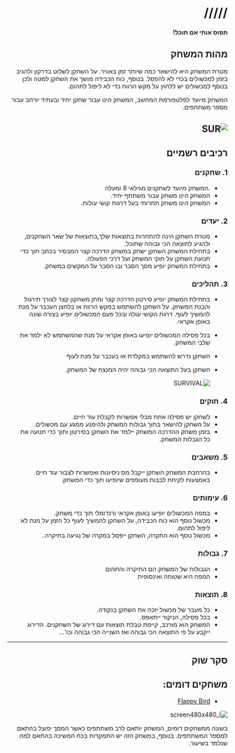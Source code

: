 <div dir='rtl' lang='he'>

# /////
**תפוס אותי אם תוכל!**

## מהות המשחק
מטרת המשחק היא להישאר כמה שיותר זמן באוויר. על השחקן לשלוט בדרקון ולהגיב בזמן למכשולים בכדי לא להפסל. בנוסף, כוח הכבידה מושך את השחקן למטה ולכן בנוסף למכשולים יש ללחוץ על מקש הרווח כדי לא ליפול לתהום.

המשחק מיועד לפלטפורמת המחשב, המשחק הינו עבור שחקן יחיד ובעתיד יורחב עבור מספר משתתפים. 

![SUR](https://user-images.githubusercontent.com/20986238/138428878-16478bdd-3b1e-4e87-97a8-cb3000f38fbc.jpg)
---


## רכיבים רשמיים

### 1. שחקנים

* .המשחק מיועד לשחקנים מגילאי 8 ומעלה 
* המשחק הינו משחק עבור משתתף יחיד.
* המשחק הינו משחק תחרותי בעל דרגות קושי עולות.

### 2. יעדים

* מטרת השחקן הינה להתחרות בתוצאות שלך,בתוצאות של שאר השחקנים, ולהגיע לתוצאה הכי גבוהה שתוכל.
* בתחילת המשחק השחקן ישחק במשחק הדרכה קצר המבסיר בכתב תוך כדי תנועת השחקן על חוקי המשחק ועל דרכי הפעולה.
* בתחילת המשחק יופיע מסך הסבר ובו הסבר על המקשים במשחק.

### 3. תהליכים

* בתחילת המשחק יופיע סירטון הדרכה קצר ומתן משחקון קצר לצורך תירגול והבנת המשחק. על השחקן להשתמש במקש הרווח או בלחצן העכבר על מנת להמשיך לעוף. דרגת הקושי עולה ובכל פעם המכשולים יופיע בצורה שונה באופן אקראי. 

* בכל פסילה המכשולים יופיעו באופן אקראי על מנת שהמשתמש לא ילמד את שלבי המשחק.
  
*  השחקן נדרש להשתמש במקלדת או בעכבר על מנת לעוף
* השחקן בעל התוצאה הכי גבוהה יהיה המנצח של המשחק.
  
  ![SURVIVAL](https://user-images.githubusercontent.com/20986238/138885703-e4666a4a-4bbf-4e26-9960-e7d68442f4ef.png)



### 4. חוקים
* לשחקן יש פסילה אחת מבלי אפשרות לקבלת עוד חיים. 
* על השחקן להישאר בתוך גבולות המשחק ולהימנע ממגע עם מכשולים.
* בזמן משחק ההדרכה המשחק יילמד את השחקן בסירטון ותוך כדי תנועה את כל הגבלות המשחק.

### 5. משאבים

* בהרחבת המשחק השחקן ייקבל מס ניסיונות ואפשרות לצבור עוד חיים באמצעות לקיחת לבבות מעופפים שיופיעו תוך כדי המשחק.

### 6. עימותים

* במפה המכשולים יופיעו באופן אקראי ורנדומלי תוך כדי משחק.
* מכשול נוסף הוא כוח הכבידה, על השחקן להמשיך לעוף כל הזמן על מנת לא ליפול לתהום.
* מכשול נוסף הוא התקרה, השחקן ייפסל במקרה של נגיעה בתיקרה..
  

### 7. גבולות

* הגבולות של המשחק הם התיקרה והתהום
* המפה היא שטוחה ואינסופית

### 8. תוצאות

* כל מעבר של מכשול יזכה את השחקן בנקודה.
* בכל פסילה, הניקוד ייתאפס.
* המשחק הוא מורכב, קיימת טבלת תוצאות עם דירוג של השחקנים. הדירוג ייקבע על פי התוצאה הכי גבוהה ואז השנייה הכי גבוהה וכו'...

---

## סקר שוק

## משחקים דומים:

* [Flappy Bird](https://flappybird.net/)

![screen480x480_i](https://user-images.githubusercontent.com/63556870/142019975-dda249a8-57b4-4925-b6fa-3edb985d2577.png)


בשונה ממשחקים דומים, המשחק יותאם לרב משתתפים כאשר המסך יפוצל בהתאם למספר המשתתפים.
בנוסף, במשחק הזה יש התמקדות בכח המשיכה בהתאם למה שנלמד בשיעור.


</div>

